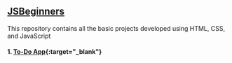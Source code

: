 ## [JSBeginners](https://harshitha-sc23.github.io/JSBeginners/)
This repository contains all the basic projects developed using HTML, CSS, and JavaScript

#### 1. [To-Do App](https://harshitha-sc23.github.io/JSBeginners/ToDo/ToDo.html){:target="_blank"}
